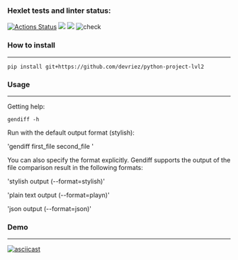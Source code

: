 ### Hexlet tests and linter status:
[![Actions Status](https://github.com/devriez/python-project-lvl2/workflows/hexlet-check/badge.svg)](https://github.com/devriez/python-project-lvl2/actions) <a href="https://codeclimate.com/github/devriez/python-project-lvl2/maintainability"><img src="https://api.codeclimate.com/v1/badges/af9b1e8df3711153892c/maintainability" /></a> <a href="https://codeclimate.com/github/devriez/python-project-lvl2/test_coverage"><img src="https://api.codeclimate.com/v1/badges/af9b1e8df3711153892c/test_coverage" /></a> ![check](https://github.com/devriez/python-project-lvl2/workflows/check/badge.svg)

### How to install
_________________________________________________________________________________________________________________________________________________________________________________
`pip install git+https://github.com/devriez/python-project-lvl2 `

### Usage
_________________________________________________________________________________________________________________________________________________________________________________
Getting help:

`gendiff -h `

Run with the default output format (stylish):

'gendiff first_file second_file '

You can also specify the format explicitly. Gendiff supports the output of the file comparison result in the following formats:

'stylish output (--format=stylish)'

'plain text output (--format=playn)'

'json output (--format=json)'

### Demo
___________________________________________________________________________________________________________________________________________________________________________________

[![asciicast](https://asciinema.org/a/SSTykcjidgX0sB45QxcGuk2e6.svg)](https://asciinema.org/a/SSTykcjidgX0sB45QxcGuk2e6)
